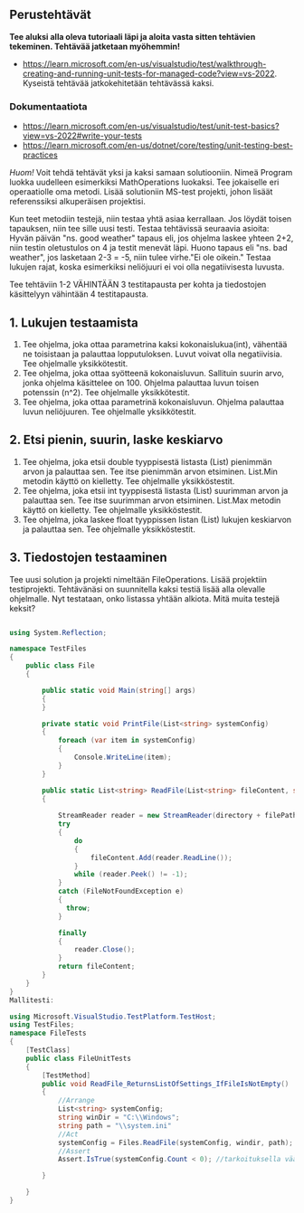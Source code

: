 ## Perustehtävät

**Tee aluksi alla oleva tutoriaali läpi ja aloita vasta sitten tehtävien tekeminen. Tehtävää jatketaan myöhemmin!**
* https://learn.microsoft.com/en-us/visualstudio/test/walkthrough-creating-and-running-unit-tests-for-managed-code?view=vs-2022. Kyseistä tehtävää jatkokehitetään tehtävässä kaksi.

### Dokumentaatiota
* https://learn.microsoft.com/en-us/visualstudio/test/unit-test-basics?view=vs-2022#write-your-tests
* https://learn.microsoft.com/en-us/dotnet/core/testing/unit-testing-best-practices

*Huom!* Voit tehdä tehtävät yksi ja kaksi samaan solutiooniin. Nimeä Program luokka uudelleen esimerkiksi MathOperations luokaksi. Tee jokaiselle eri operaatiolle oma metodi. Lisää solutioniin MS-test projekti, johon lisäät referenssiksi alkuperäisen projektisi.

Kun teet metodiin testejä, niin testaa yhtä asiaa kerrallaan. Jos löydät toisen tapauksen, niin tee sille uusi testi.
Testaa tehtävissä seuraavia asioita:
Hyvän päivän "ns. good weather" tapaus eli, jos ohjelma laskee yhteen 2+2, niin testin oletustulos on 4 ja testit menevät läpi.
Huono tapaus eli "ns. bad weather", jos lasketaan 2-3 = -5, niin tulee virhe."Ei ole oikein."
Testaa lukujen rajat, koska esimerkiksi neliöjuuri ei voi olla negatiivisesta luvusta. 

Tee tehtäviin 1-2 VÄHINTÄÄN 3 testitapausta per kohta ja tiedostojen käsittelyyn vähintään 4 testitapausta.

## 1. Lukujen testaamista
 1. Tee ohjelma, joka ottaa parametrina kaksi kokonaislukua(int), vähentää ne toisistaan ja palauttaa lopputuloksen. Luvut voivat olla negatiivisia. Tee ohjelmalle yksikkötestit.
 2. Tee ohjelma, joka ottaa syötteenä kokonaisluvun. Sallituin suurin arvo, jonka ohjelma käsittelee on 100. Ohjelma palauttaa luvun toisen potenssin (n^2). Tee ohjelmalle yksikkötestit.
 3. Tee ohjelma, joka ottaa parametrinä kokonaisluvun. Ohjelma palauttaa luvun neliöjuuren. Tee ohjelmalle yksikkötestit.

## 2. Etsi pienin, suurin, laske keskiarvo

1. Tee ohjelma, joka etsii double tyyppisestä listasta (List<double>) pienimmän arvon ja palauttaa sen. Tee itse pienimmän arvon etsiminen. List.Min metodin käyttö on kielletty. Tee ohjelmalle yksikköstestit.
2. Tee ohjelma, joka etsii int tyyppisestä listasta (List<int>) suurimman arvon ja palauttaa sen. Tee itse suurimman arvon etsiminen. List.Max metodin käyttö on kielletty. Tee ohjelmalle yksikköstestit. 
3. Tee ohjelma, joka laskee float tyyppissen listan (List<float>) lukujen keskiarvon ja palauttaa sen. Tee ohjelmalle yksikköstestit. 

## 3. Tiedostojen testaaminen

Tee uusi solution ja projekti nimeltään FileOperations. Lisää projektiin testiprojekti.
Tehtävänäsi on suunnitella kaksi testiä lisää alla olevalle ohjelmalle. Nyt testataan, onko listassa yhtään alkiota. Mitä muita testejä keksit?
```c#

using System.Reflection;

namespace TestFiles
{
    public class File
    {

        public static void Main(string[] args)
        {
        }

        private static void PrintFile(List<string> systemConfig)
        {
            foreach (var item in systemConfig)
            {
                Console.WriteLine(item);
            }
        }

        public static List<string> ReadFile(List<string> fileContent, string directory, string filePath)
        {
       
            StreamReader reader = new StreamReader(directory + filePath);
            try
            {
                do
                {
                    fileContent.Add(reader.ReadLine());
                }
                while (reader.Peek() != -1);
            }
            catch (FileNotFoundException e)
            {
              throw;
            }

            finally
            {
                reader.Close();
            }
            return fileContent;
        }
    }
}
Mallitesti:

using Microsoft.VisualStudio.TestPlatform.TestHost;
using TestFiles;
namespace FileTests
{
    [TestClass]
    public class FileUnitTests
    {
        [TestMethod]
        public void ReadFile_ReturnsListOfSettings_IfFileIsNotEmpty()
        {
            //Arrange
            List<string> systemConfig;
            string winDir = "C:\\Windows";
            string path = "\\system.ini"
            //Act
            systemConfig = Files.ReadFile(systemConfig, windir, path);
            //Assert
            Assert.IsTrue(systemConfig.Count < 0); //tarkoituksella väärin. Korjaa.

        }

    }
}
```
